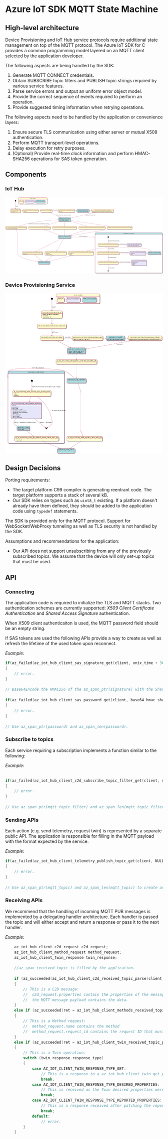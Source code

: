 # Azure IoT SDK MQTT State Machine

## High-level architecture

Device Provisioning and IoT Hub service protocols require additional state management on top of the MQTT protocol. The Azure IoT SDK for C provides a common programming model layered on an MQTT client selected by the application developer.

The following aspects are being handled by the SDK:
1. Generate MQTT CONNECT credentials.
1. Obtain SUBSCRIBE topic filters and PUBLISH topic strings required by various service features.
1. Parse service errors and output an uniform error object model. 
1. Provide the correct sequence of events required to perform an operation. 
1. Provide suggested timing information when retrying operations.

The following aspects need to be handled by the application or convenience layers:
1. Ensure secure TLS communication using either server or mutual X509 authentication.
1. Perform MQTT transport-level operations.
1. Delay execution for retry purposes.
1. (Optional) Provide real-time clock information and perform HMAC-SHA256 operations for SAS token generation.

## Components

### IoT Hub
![image](resources/iot_hub_flow.png "IoT MQTT State Machine")

### Device Provisioning Service
![image](resources/iot_provisioning_flow.png "Device Provisioning MQTT State Machine")

## Design Decisions
Porting requirements:
- The target platform C99 compiler is generating reentrant code. The target platform supports a stack of several kB.
- Our SDK relies on types such as `uint8_t` existing. If a platform doesn't already have them defined, they should be added to the application code using `typedef` statements.

The SDK is provided only for the MQTT protocol. Support for WebSocket/WebProxy tunneling as well as TLS security is not handled by the SDK.

Assumptions and recommendations for the application:
- Our API does not support unsubscribing from any of the previously subscribed topics. We assume that the device will only set-up topics that must be used.

## API

### Connecting

The application code is required to initialize the TLS and MQTT stacks.
Two authentication schemes are currently supported: _X509 Client Certificate Authentication_ and _Shared Access Signature_ authentication. 

When X509 client authenticaiton is used, the MQTT password field should be an empty string.

If SAS tokens are used the following APIs provide a way to create as well as refresh the lifetime of the used token upon reconnect.

_Example:_
```C
if(az_failed(az_iot_hub_client_sas_signature_get(client, unix_time + 3600, signature, &signature)));
{
    // error.
}

// Base64Encode the HMAC256 of the az_span_ptr(signature) with the Shared Access Key.

if(az_failed(az_iot_hub_client_sas_password_get(client, base64_hmac_sha256_signature, NULL, password, &password)))
{
    // error.
}

// Use az_span_ptr(password) and az_span_len(password).
```

### Subscribe to topics
Each service requiring a subscription implements a function similar to the following:

_Example:_
```C

if(az_failed(az_iot_hub_client_c2d_subscribe_topic_filter_get(client, mqtt_topic_filter, &mqtt_topic_filter))
{
    // error.
}

// Use az_span_ptr(mqtt_topic_filter) and az_span_len(mqtt_topic_filter).
```

### Sending APIs

Each action (e.g. send telemetry, request twin) is represented by a separate public API.
The application is responsible for filling in the MQTT payload with the format expected by the service.

_Example:_
```C
if(az_failed(az_iot_hub_client_telemetry_publish_topic_get(client, NULL, mqtt_topic, &mqtt_topic)))
{
    // error.
}

// Use az_span_ptr(mqtt_topic) and az_span_len(mqtt_topic) to create an MQTT Publish message.
```

### Receiving APIs

We recommend that the handling of incoming MQTT PUB messages is implemented by a delegating handler architecture. Each handler is passed the topic and will either accept and return a response or pass it to the next handler.

_Example:_

```C
    az_iot_hub_client_c2d_request c2d_request;
    az_iot_hub_client_method_request method_request;
    az_iot_hub_client_twin_response twin_response;
    
    //az_span received_topic is filled by the application.

    if (az_succeeded(az_iot_hub_client_c2d_received_topic_parse(client, received_topic, &c2d_request)))
    {
        // This is a C2D message: 
        //  c2d_request.properties contain the properties of the message.
        //  the MQTT message payload contains the data.
    }
    else if (az_succeeded(ret = az_iot_hub_client_methods_received_topic_parse(client, received_topic, &method_request)))
    {
        // This is a Method request:
        //  method_request.name contains the method
        //  method_request.request_id contains the request ID that must be used to submit the response using az_iot_hub_client_methods_response_publish_topic_get()
    }
    else if (az_succeeded(ret = az_iot_hub_client_twin_received_topic_parse(client, received_topic, &twin_response)))
    {
        // This is a Twin operation.
        switch (twin_response.response_type)
        {
            case AZ_IOT_CLIENT_TWIN_RESPONSE_TYPE_GET:
                // This is a response to a az_iot_hub_client_twin_get_publish_topic_get.
                break;
            case AZ_IOT_CLIENT_TWIN_RESPONSE_TYPE_DESIRED_PROPERTIES:
                // This is received as the Twin desired properties were changed using the service client.
                break;
            case AZ_IOT_CLIENT_TWIN_RESPONSE_TYPE_REPORTED_PROPERTIES:
                // This is a response received after patching the reported properties using az_iot_hub_client_twin_patch_publish_topic_get().
                break;
            default:
                // error.
        }
    }
```

